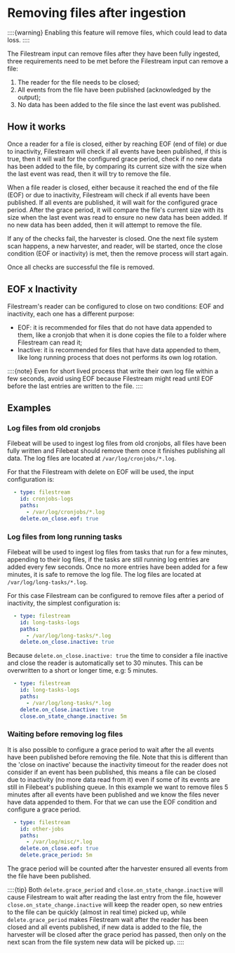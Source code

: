 # Removing files after ingestion

::::{warning}
Enabling this feature will remove files, which could lead to data loss.
::::

The Filestream input can remove files after they have been fully
ingested, three requirements need to be met before the Filestream
input can remove a file:
1. The reader for the file needs to be closed;
2. All events from the file have been published (acknowledged by the
   output);
3. No data has been added to the file since the last event was
   published.

## How it works
Once a reader for a file is closed, either by reaching EOF (end of
file) or due to inactivity, Filestream will check if all events have
been published, if this is true, then it will wait for the configured
grace period, check if no new data has been added to the file, by
comparing its current size with the size when the last event was read,
then it will try to remove the file.

When a file reader is closed, either because it reached the end of the
file (EOF) or due to inactivity, Filestream will check if all
events have been published. If all events are published, it will wait
for the configured grace period. After the grace period, it will compare the
file's current size with its size when the last event was read to
ensure no new data has been added. If no new data has been added, then
it will attempt to remove the file.

If any of the checks fail, the harvester is closed. One the next
file system scan happens, a new harvester, and reader, will be
started, once the close condition (EOF or inactivity) is met, then the
remove process will start again.

Once all checks are successful the file is removed.

## EOF x Inactivity
Filestream's reader can be configured to close on two conditions: EOF
and inactivity, each one has a different purpose:
 - EOF: it is recommended for files that do not have data appended to
   them, like a cronjob that when it is done copies the file to a
   folder where Filestream can read it;
 - Inactive: it is recommended for files that have data appended to
   them, like long running process that does not performs its own log
   rotation.
 
::::{note}
Even for short lived process that write their own log file within a
few seconds, avoid using EOF because Filestream might read until EOF
before the last entries are written to the file.
::::

## Examples
### Log files from old cronjobs
Filebeat will be used to ingest log files from old cronjobs, all files
have been fully written and Filebeat should remove them once it
finishes publishing all data. The log files are located at
`/var/log/cronjobs/*.log`.

For that the Filestream with delete on EOF will be used, the input
configuration is:
```yaml
  - type: filestream
    id: cronjobs-logs
    paths:
      - /var/log/cronjobs/*.log
    delete.on_close.eof: true
```

### Log files from long running tasks
Filebeat will be used to ingest log files from tasks that run for a
few minutes, appending to their log files, if the tasks are still
running log entries are added every few seconds. Once no more entries
have been added for a few minutes, it is safe to remove the log file. The
log files are located at `/var/log/long-tasks/*.log`.

For this case Filestream can be configured to remove files after a
period of inactivity, the simplest configuration is:

```yaml
  - type: filestream
    id: long-tasks-logs
    paths:
      - /var/log/long-tasks/*.log
    delete.on_close.inactive: true
```

Because `delete.on_close.inactive: true` the time to consider a file
inactive and close the reader is automatically set to 30 minutes. This
can be overwritten to a short or longer time, e.g: 5 minutes.

```yaml
  - type: filestream
    id: long-tasks-logs
    paths:
      - /var/log/long-tasks/*.log
    delete.on_close.inactive: true
    close.on_state_change.inactive: 5m
```

### Waiting before removing log files
It is also possible to configure a grace period to wait after the
all events have been published before removing the file. Note that
this is different than the 'close on inactive' because the inactivity
timeout for the reader does not consider if an event has been
published, this means a file can be closed due to inactivity (no more
data read from it) even if some of its events are still in Filebeat's
publishing queue. In this example we want to remove files 5 minutes
after all events have been published and we know the files never have
data appended to them. For that we can use the EOF condition and
configure a grace period.

```yaml
  - type: filestream
    id: other-jobs
    paths:
      - /var/log/misc/*.log
    delete.on_close.eof: true
    delete.grace_period: 5m
```

The grace period will be counted after the harvester ensured all
events from the file have been published.

::::{tip}
Both `delete.grace_period` and `close.on_state_change.inactive` will
cause Filestream to wait after reading the last entry from the file,
however `close.on_state_change.inactive` will keep the reader open, so
new entries to the file can be quickly (almost in real time) picked
up, while `delete.grace_period` makes Filestream wait after the reader
has been closed and all events published, if new data is added to the
file, the harvester will be closed after the grace period has passed,
then only on the next scan from the file system new data will be
picked up.
::::

